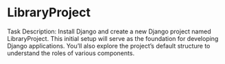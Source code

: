 # LibraryProject
Task Description:
Install Django and create a new Django project named LibraryProject. This initial setup will serve as the foundation for developing Django applications. You’ll also explore the project’s default structure to understand the roles of various components.
